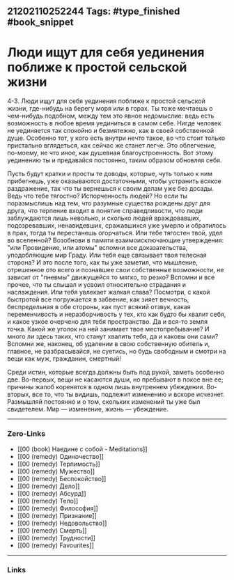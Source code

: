 21202110252244
Tags: #type_finished #book_snippet 
---
# Люди ищут для себя уединения поближе к простой сельской жизни

 4-3. Люди ищут для себя уединения поближе к простой сельской жизни, где-нибудь на берегу моря или в горах. Ты тоже мечтаешь о чем-нибудь подобном, между тем это явное недомыслие: ведь есть возможность в любое время уединиться в самом себе. Нигде человек не уединяется так спокойно и безмятежно, как в своей собственной душе. Особенно тот, у кого есть внутри нечто такое, во что стоит только пристально вглядеться, как сейчас же станет легче. Это облегчение, по-моему, не что иное, как душевная благоустроенность. Вот этому уединению ты и предавайся постоянно, таким образом обновляя себя. 
 
 Пусть будут кратки и просты те доводы, которые, чуть только к ним прибегнешь, уже оказываются достаточными, чтобы устранить всякое раздражение, так что ты вернешься к своим делам уже без досады. Ведь что тебе тягостно? Испорченность людей? Но если ты поразмыслишь над тем, что разумные существа рождены друг для друга, что терпение входит в понятие справедливости, что люди заблуждаются лишь невольно, и сколько людей враждовавших, подозревавших, ненавидевших, сражавшихся уже умерло и обратилось в прах, тогда ты перестанешь огорчаться. Или тебе тягостен твой, удел во вселенной? Возобнови в памяти взаимоисключающие утверждения: "или Провидение, или атомы"  вспомни все доказательства, уподобляющие мир Граду. Или тебя еще связывает твоя телесная сторона? И это после того, как ты уже заметил, что мышление, отрешенное ото всего и познавшее свои собственные возможности, не зависит от "пневмы"  движущейся то мягко, то резко? Вспомни и все прочее, что ты слышал и усвоил относительно страдания и наслаждения. Или тебя увлекает жалкая слава? Посмотри, с какой быстротой все погружается в забвение, как зияет вечность, беспредельная в обе стороны, как пуст всякий отзвук, какая переменчивость и неразборчивость у тех, кто как будто бы хвалит себя, и какое узкое очерчено для тебя пространство. Да и вся-то земля точка. Какой же уголок на ней занимает твое местопребывание? И много ли здесь таких, что станут хвалить тебя, да и каковы они сами? Вспомни же, наконец, об удалении в свою собственную обитель и, главное, не разбрасывайся, не суетись, но будь свободным и смотри на вещи как муж, гражданин, смертный! 
 
 Среди истин, которые всегда должны быть под рукой, заметь особенно две. Во-первых, вещи не касаются души, но пребывают в покое вне ее; причины жалоб коренятся в одном лишь внутреннем убеждении. Во-вторых, все то, что ты видишь, подлежит изменению и вскоре исчезнет. Размышляй постоянно и о том, скольких изменений ты уже был свидетелем. Мир — изменение, жизнь — убеждение. 

---
### Zero-Links
 - [[00 (book) Наедине с собой - Meditations]]
 - [[00 (remedy) Одиночество]]
 - [[00 (remedy) Терпимость]]
 - [[00 (remedy) Мужество]]
 - [[00 (remedy) Беспокойство]]
 - [[00 (remedy) Дело]]
 - [[00 (remedy) Абсурд]]
 - [[00 (remedy) Тело]]
 - [[00 (remedy) Философия]]
 - [[00 (remedy) Признание]]
 - [[00 (remedy) Недовольство]]
 - [[00 (remedy) Смерть]]
 - [[00 (remedy) Трудности]]
 - [[00 (remedy) Favourites]]
---
### Links
